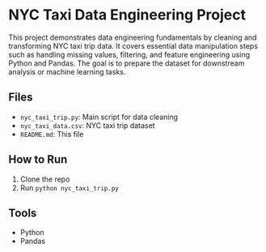 # NYC Taxi Data Engineering Project


This project demonstrates data engineering fundamentals by cleaning 
and transforming NYC taxi trip data.  It covers essential data 
manipulation steps such as handling missing values, filtering, and 
feature engineering using Python and Pandas.  The goal is to prepare 
the dataset for downstream analysis or machine learning tasks.

## Files
- `nyc_taxi_trip.py`: Main script for data cleaning
- `nyc_taxi_data.csv`: NYC taxi trip dataset
- `README.md`: This file

## How to Run
1. Clone the repo
2. Run `python nyc_taxi_trip.py`

## Tools
- Python
- Pandas
